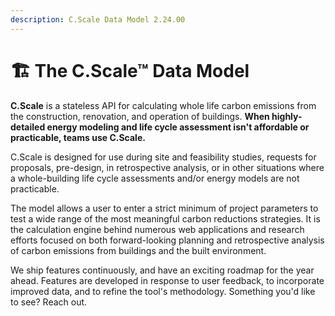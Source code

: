 ```yaml
---
description: C.Scale Data Model 2.24.00
---
```


# 🏗 The C.Scale™ Data Model

**C.Scale** is a stateless API for calculating whole life carbon emissions from the construction, renovation, and operation of buildings. **When highly-detailed energy modeling and life cycle assessment isn't affordable or practicable, teams use C.Scale.**

C.Scale is designed for use during site and feasibility studies, requests for proposals, pre-design, in retrospective analysis, or in other situations where a whole-building life cycle assessments and/or energy models are not practicable.&#x20;

The model allows a user to enter a strict minimum of project parameters to test a wide range of the most meaningful carbon reductions strategies. It is the calculation engine behind numerous web applications and research efforts focused on both forward-looking planning and retrospective analysis of carbon emissions from buildings and the built environment.

We ship features continuously, and have an exciting roadmap for the year ahead. Features are developed in response to user feedback, to incorporate improved data, and to refine the tool's methodology. Something you'd like to see? Reach out.&#x20;
